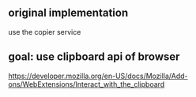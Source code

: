 ## original implementation
use the copier service


## goal: use clipboard api of browser
https://developer.mozilla.org/en-US/docs/Mozilla/Add-ons/WebExtensions/Interact_with_the_clipboard
